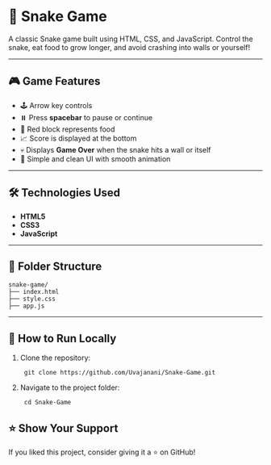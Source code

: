 # 🐍 Snake Game

A classic Snake game built using HTML, CSS, and JavaScript. Control the snake, eat food to grow longer, and avoid crashing into walls or yourself!


---

## 🎮 Game Features

- 🕹️ Arrow key controls
- ⏸️ Press **spacebar** to pause or continue
- 🍎 Red block represents food
- 📈 Score is displayed at the bottom
- 💀 Displays **Game Over** when the snake hits a wall or itself
- 🎨 Simple and clean UI with smooth animation

---


## 🛠️ Technologies Used

- **HTML5**
- **CSS3**
- **JavaScript**

---

## 📁 Folder Structure

    snake-game/
    ├── index.html  
    ├── style.css
    ├── app.js
    
---

## 🔧 How to Run Locally

1. Clone the repository:


        git clone https://github.com/Uvajanani/Snake-Game.git
2. Navigate to the project folder:

        cd Snake-Game


## ⭐ Show Your Support
If you liked this project, consider giving it a ⭐ on GitHub!
